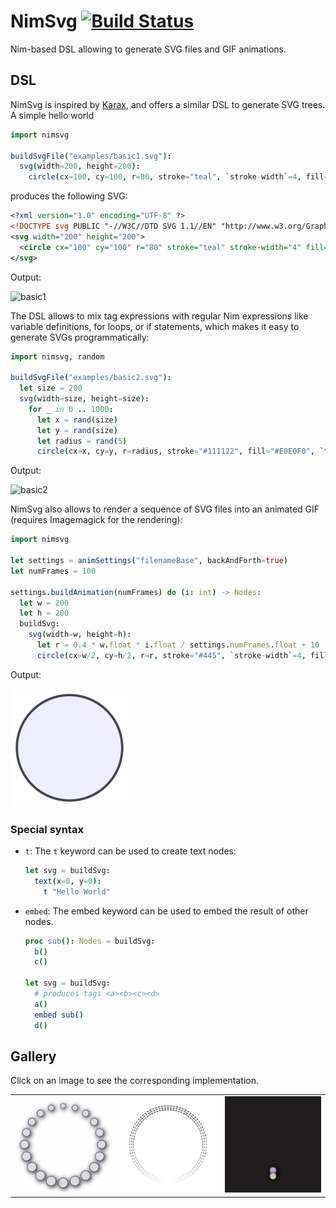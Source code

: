 # NimSvg  [![Build Status](https://github.com/bluenote10/NimSvg/workflows/ci/badge.svg)](https://github.com/bluenote10/NimSvg/actions?query=workflow%3Aci)

Nim-based DSL allowing to generate SVG files and GIF animations.

## DSL

NimSvg is inspired by [Karax](https://github.com/pragmagic/karax), and offers a similar DSL to generate SVG trees.
A simple hello world

```nim
import nimsvg

buildSvgFile("examples/basic1.svg"):
  svg(width=200, height=200):
    circle(cx=100, cy=100, r=80, stroke="teal", `stroke-width`=4, fill="#EEF")
```

produces the following SVG:

```svg
<?xml version="1.0" encoding="UTF-8" ?>
<!DOCTYPE svg PUBLIC "-//W3C//DTD SVG 1.1//EN" "http://www.w3.org/Graphics/SVG/1.1/DTD/svg11.dtd">
<svg width="200" height="200">
  <circle cx="100" cy="100" r="80" stroke="teal" stroke-width="4" fill="#EEF"/>
</svg>
```

Output:

![basic1](https://rawgit.com/bluenote10/NimSvg/master/examples/basic1.svg?sanitize=true)

The DSL allows to mix tag expressions with regular Nim expressions like variable definitions, for loops, or if statements,
which makes it easy to generate SVGs programmatically:

```nim
import nimsvg, random

buildSvgFile("examples/basic2.svg"):
  let size = 200
  svg(width=size, height=size):
    for _ in 0 .. 1000:
      let x = rand(size)
      let y = rand(size)
      let radius = rand(5)
      circle(cx=x, cy=y, r=radius, stroke="#111122", fill="#E0E0F0", `fill-opacity`=0.5)
```

Output:

![basic2](https://rawgit.com/bluenote10/NimSvg/master/examples/basic2.svg?sanitize=true)

NimSvg also allows to render a sequence of SVG files into an animated GIF (requires Imagemagick for the rendering):

```nim
import nimsvg

let settings = animSettings("filenameBase", backAndForth=true)
let numFrames = 100

settings.buildAnimation(numFrames) do (i: int) -> Nodes:
  let w = 200
  let h = 200
  buildSvg:
    svg(width=w, height=h):
      let r = 0.4 * w.float * i.float / settings.numFrames.float + 10
      circle(cx=w/2, cy=h/2, r=r, stroke="#445", `stroke-width`=4, fill="#EEF")
```

Output:

[![animation1](examples/animation1.gif)](examples/animation1.nim)

### Special syntax

- `t`: The `t` keyword can be used to create text nodes:
  ```nim
  let svg = buildSvg:
    text(x=0, y=0):
      t "Hello World"
  ```


- `embed`: The embed keyword can be used to embed the result of other nodes.
  ```nim
  proc sub(): Nodes = buildSvg:
    b()
    c()

  let svg = buildSvg:
    # produces tags <a><b><c><d>
    a()
    embed sub()
    d()
  ```

## Gallery

Click on an image to see the corresponding implementation.

| | | |
:-------------------------:|:-------------------------:|:-------------------------:
[![spinner1](examples/spinner1.gif)](examples/spinner1.nim)  |  [![spinner2](examples/spinner2.gif)](examples/spinner2.nim)   | [![spinner3](examples/spinner3.gif)](examples/spinner3.nim)
